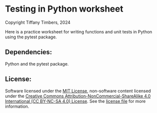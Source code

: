 # Testing in Python worksheet

Copyright Tiffany Timbers, 2024

Here is a practice worksheet for writing functions and unit tests in Python
using the pytest package.

## Dependencies:
Python and the pytest package.

## License: 
Software licensed under the [MIT License](https://spdx.org/licenses/MIT.html), non-software content licensed under the [Creative Commons Attribution-NonCommercial-ShareAlike 4.0 International (CC BY-NC-SA 4.0) License](https://creativecommons.org/licenses/by-nc-sa/4.0/). See the [license file](LICENSE.md) for more information.
